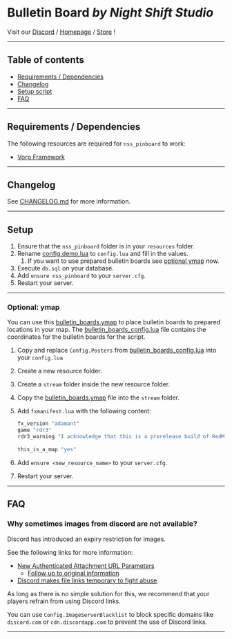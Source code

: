 # Bulletin Board _by Night Shift Studio_

Visit our [Discord] / [Homepage] / [Store] !

---

## Table of contents

- [Requirements / Dependencies](#requirements--dependencies)
- [Changelog](#changelog)
- [Setup script](#setup)
- [FAQ](#faq)

---

## Requirements / Dependencies

The following resources are required for `nss_pinboard` to work:

- [Vorp Framework]

---

## Changelog

See [CHANGELOG.md] for more information.

---

## Setup

1. Ensure that the `nss_pinboard` folder is in your `resources` folder.
2. Rename [config.demo.lua] to `config.lua` and fill in the values.
    1. If you want to use prepared bulletin boards see [optional ymap] now.
3. Execute `db.sql` on your database.
4. Add `ensure nss_pinboard` to your `server.cfg`.
5. Restart your server.

---

### Optional: ymap

You can use this [bulletin_boards.ymap] to place bulletin boards to prepared locations in your map.
The [bulletin_boards_config.lua] file contains the coordinates for the bulletin boards for the script.

1. Copy and replace `Config.Posters` from [bulletin_boards_config.lua] into your `config.lua`
2. Create a new resource folder.
3. Create a `stream` folder inside the new resource folder.
4. Copy the [bulletin_boards.ymap] file into the `stream` folder.
5. Add `fxmanifest.lua` with the following content:

    ```lua
    fx_version "adamant"
    game "rdr3"
    rdr3_warning "I acknowledge that this is a prerelease build of RedM, and I am aware my resources *will* become incompatible once RedM ships."
       
    this_is_a_map "yes"
    ```

6. Add `ensure <new_resource_name>` to your `server.cfg`.
7. Restart your server.

---

## FAQ

### Why sometimes images from discord are not available?

Discord has introduced an expiry restriction for images.

See the following links for more information:

- [New Authenticated Attachment URL Parameters](https://discord.com/channels/613425648685547541/697138785317814292/1157372186160537750)
    - [Follow up to original information](https://discord.com/channels/613425648685547541/697138785317814292/1169356818586275930)
- [Discord makes file links temporary to fight abuse](https://www.ghacks.net/2023/11/06/discord-makes-file-links-temporary-to-fight-abuse/)

As long as there is no simple solution for this, we recommend that your players refrain from using Discord links.

You can use `Config.ImageServerBlacklist` to block specific domains like `discord.com` or `cdn.discordapp.com` to
prevent the use of Discord links.

---

[optional ymap]:                 #optional-ymap

[bulletin_boards.ymap]:          ./map/bulletin_boards.ymap

[bulletin_boards_config.lua]:    ./map/bulletin_boards_config.lua

[config.demo.lua]:               ./config.lua

[CHANGELOG.md]: ./CHANGELOG.md

[Vorp Framework]: https://github.com/VORPCORE

[Discord]: https://night-shift-studio.com/discord

[Homepage]: https://night-shift-studio.com/

[Store]: https://night-shift-studio.com/store

